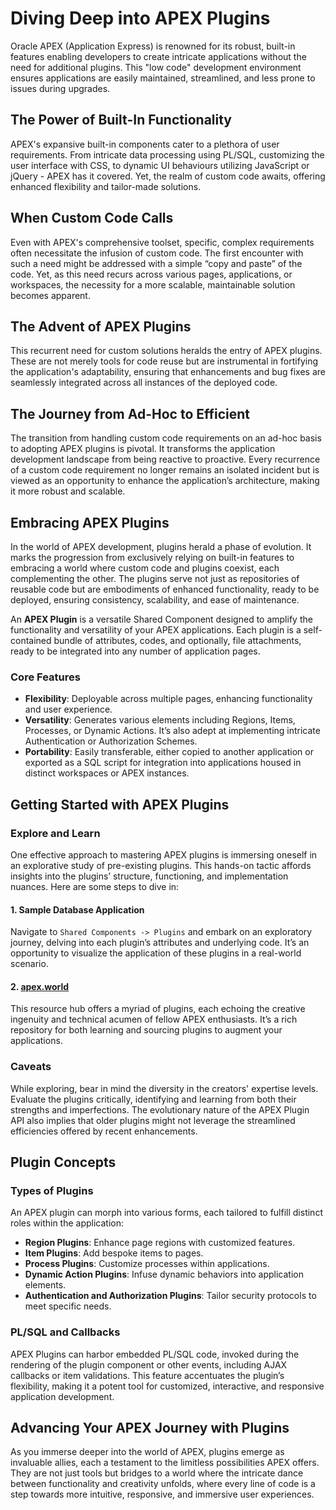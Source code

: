 # Diving Deep into APEX Plugins

Oracle APEX (Application Express) is renowned for its robust, built-in features enabling developers to create intricate applications without the need for additional plugins. This "low code" development environment ensures applications are easily maintained, streamlined, and less prone to issues during upgrades.

## The Power of Built-In Functionality

APEX's expansive built-in components cater to a plethora of user requirements. From intricate data processing using PL/SQL, customizing the user interface with CSS, to dynamic UI behaviours utilizing JavaScript or jQuery - APEX has it covered. Yet, the realm of custom code awaits, offering enhanced flexibility and tailor-made solutions.

## When Custom Code Calls

Even with APEX's comprehensive toolset, specific, complex requirements often necessitate the infusion of custom code. The first encounter with such a need might be addressed with a simple “copy and paste” of the code. Yet, as this need recurs across various pages, applications, or workspaces, the necessity for a more scalable, maintainable solution becomes apparent.

## The Advent of APEX Plugins

This recurrent need for custom solutions heralds the entry of APEX plugins. These are not merely tools for code reuse but are instrumental in fortifying the application's adaptability, ensuring that enhancements and bug fixes are seamlessly integrated across all instances of the deployed code.

## The Journey from Ad-Hoc to Efficient

The transition from handling custom code requirements on an ad-hoc basis to adopting APEX plugins is pivotal. It transforms the application development landscape from being reactive to proactive. Every recurrence of a custom code requirement no longer remains an isolated incident but is viewed as an opportunity to enhance the application’s architecture, making it more robust and scalable.

## Embracing APEX Plugins

In the world of APEX development, plugins herald a phase of evolution. It marks the progression from exclusively relying on built-in features to embracing a world where custom code and plugins coexist, each complementing the other. The plugins serve not just as repositories of reusable code but are embodiments of enhanced functionality, ready to be deployed, ensuring consistency, scalability, and ease of maintenance.

An **APEX Plugin** is a versatile Shared Component designed to amplify the functionality and versatility of your APEX applications. Each plugin is a self-contained bundle of attributes, codes, and optionally, file attachments, ready to be integrated into any number of application pages.

### Core Features

- **Flexibility**: Deployable across multiple pages, enhancing functionality and user experience.
- **Versatility**: Generates various elements including Regions, Items, Processes, or Dynamic Actions. It’s also adept at implementing intricate Authentication or Authorization Schemes.
- **Portability**: Easily transferable, either copied to another application or exported as a SQL script for integration into applications housed in distinct workspaces or APEX instances.

## Getting Started with APEX Plugins

### Explore and Learn

One effective approach to mastering APEX plugins is immersing oneself in an explorative study of pre-existing plugins. This hands-on tactic affords insights into the plugins’ structure, functioning, and implementation nuances. Here are some steps to dive in:

#### 1. Sample Database Application 

Navigate to `Shared Components -> Plugins` and embark on an exploratory journey, delving into each plugin’s attributes and underlying code. It’s an opportunity to visualize the application of these plugins in a real-world scenario.

#### 2. [apex.world](https://apex.world) 

This resource hub offers a myriad of plugins, each echoing the creative ingenuity and technical acumen of fellow APEX enthusiasts. It’s a rich repository for both learning and sourcing plugins to augment your applications.

### Caveats 

While exploring, bear in mind the diversity in the creators' expertise levels. Evaluate the plugins critically, identifying and learning from both their strengths and imperfections. The evolutionary nature of the APEX Plugin API also implies that older plugins might not leverage the streamlined efficiencies offered by recent enhancements.

## Plugin Concepts 

### Types of Plugins 

An APEX plugin can morph into various forms, each tailored to fulfill distinct roles within the application:

- **Region Plugins**: Enhance page regions with customized features.
- **Item Plugins**: Add bespoke items to pages.
- **Process Plugins**: Customize processes within applications.
- **Dynamic Action Plugins**: Infuse dynamic behaviors into application elements.
- **Authentication and Authorization Plugins**: Tailor security protocols to meet specific needs.

### PL/SQL and Callbacks 

APEX Plugins can harbor embedded PL/SQL code, invoked during the rendering of the plugin component or other events, including AJAX callbacks or item validations. This feature accentuates the plugin’s flexibility, making it a potent tool for customized, interactive, and responsive application development.

## Advancing Your APEX Journey with Plugins

As you immerse deeper into the world of APEX, plugins emerge as invaluable allies, each a testament to the limitless possibilities APEX offers. They are not just tools but bridges to a world where the intricate dance between functionality and creativity unfolds, where every line of code is a step towards more intuitive, responsive, and immersive user experiences.
